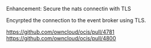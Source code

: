Enhancement: Secure the nats connectin with TLS

Encyrpted the connection to the event broker using TLS.

https://github.com/owncloud/ocis/pull/4781
https://github.com/owncloud/ocis/pull/4800
